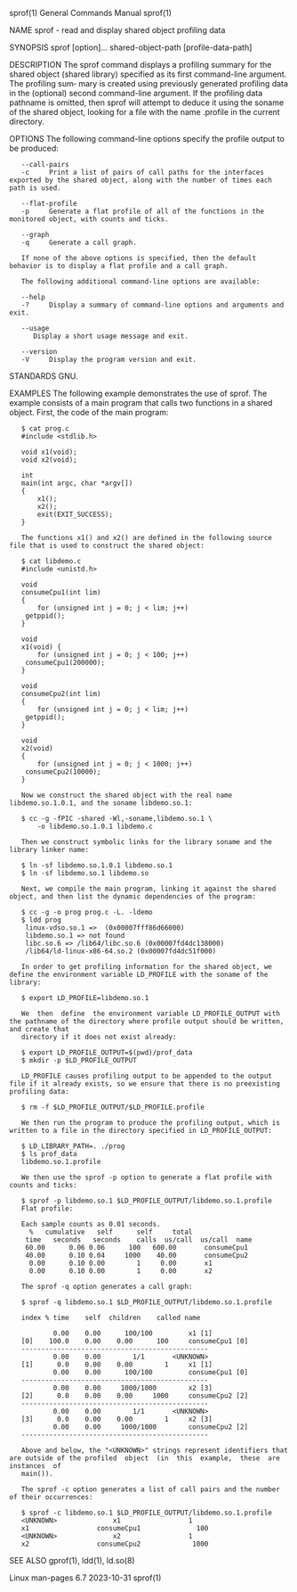 sprof(1)							    General Commands Manual							      sprof(1)

NAME
       sprof - read and display shared object profiling data

SYNOPSIS
       sprof [option]... shared-object-path [profile-data-path]

DESCRIPTION
       The sprof command displays a profiling summary for the shared object (shared library) specified as its first command-line argument.  The profiling sum‐
       mary  is	 created using previously generated profiling data in the (optional) second command-line argument.  If the profiling data pathname is omitted,
       then sprof will attempt to deduce it using the soname of the shared object, looking for a file with the name <soname>.profile in the current directory.

OPTIONS
       The following command-line options specify the profile output to be produced:

       --call-pairs
       -c     Print a list of pairs of call paths for the interfaces exported by the shared object, along with the number of times each path is used.

       --flat-profile
       -p     Generate a flat profile of all of the functions in the monitored object, with counts and ticks.

       --graph
       -q     Generate a call graph.

       If none of the above options is specified, then the default behavior is to display a flat profile and a call graph.

       The following additional command-line options are available:

       --help
       -?     Display a summary of command-line options and arguments and exit.

       --usage
	      Display a short usage message and exit.

       --version
       -V     Display the program version and exit.

STANDARDS
       GNU.

EXAMPLES
       The following example demonstrates the use of sprof.  The example consists of a main program that calls two functions in a shared object.   First,  the
       code of the main program:

	   $ cat prog.c
	   #include <stdlib.h>

	   void x1(void);
	   void x2(void);

	   int
	   main(int argc, char *argv[])
	   {
	       x1();
	       x2();
	       exit(EXIT_SUCCESS);
	   }

       The functions x1() and x2() are defined in the following source file that is used to construct the shared object:

	   $ cat libdemo.c
	   #include <unistd.h>

	   void
	   consumeCpu1(int lim)
	   {
	       for (unsigned int j = 0; j < lim; j++)
		getppid();
	   }

	   void
	   x1(void) {
	       for (unsigned int j = 0; j < 100; j++)
		consumeCpu1(200000);
	   }

	   void
	   consumeCpu2(int lim)
	   {
	       for (unsigned int j = 0; j < lim; j++)
		getppid();
	   }

	   void
	   x2(void)
	   {
	       for (unsigned int j = 0; j < 1000; j++)
		consumeCpu2(10000);
	   }

       Now we construct the shared object with the real name libdemo.so.1.0.1, and the soname libdemo.so.1:

	   $ cc -g -fPIC -shared -Wl,-soname,libdemo.so.1 \
		   -o libdemo.so.1.0.1 libdemo.c

       Then we construct symbolic links for the library soname and the library linker name:

	   $ ln -sf libdemo.so.1.0.1 libdemo.so.1
	   $ ln -sf libdemo.so.1 libdemo.so

       Next, we compile the main program, linking it against the shared object, and then list the dynamic dependencies of the program:

	   $ cc -g -o prog prog.c -L. -ldemo
	   $ ldd prog
		linux-vdso.so.1 =>  (0x00007fff86d66000)
		libdemo.so.1 => not found
		libc.so.6 => /lib64/libc.so.6 (0x00007fd4dc138000)
		/lib64/ld-linux-x86-64.so.2 (0x00007fd4dc51f000)

       In order to get profiling information for the shared object, we define the environment variable LD_PROFILE with the soname of the library:

	   $ export LD_PROFILE=libdemo.so.1

       We  then	 define	 the environment variable LD_PROFILE_OUTPUT with the pathname of the directory where profile output should be written, and create that
       directory if it does not exist already:

	   $ export LD_PROFILE_OUTPUT=$(pwd)/prof_data
	   $ mkdir -p $LD_PROFILE_OUTPUT

       LD_PROFILE causes profiling output to be appended to the output file if it already exists, so we ensure that there is no preexisting profiling data:

	   $ rm -f $LD_PROFILE_OUTPUT/$LD_PROFILE.profile

       We then run the program to produce the profiling output, which is written to a file in the directory specified in LD_PROFILE_OUTPUT:

	   $ LD_LIBRARY_PATH=. ./prog
	   $ ls prof_data
	   libdemo.so.1.profile

       We then use the sprof -p option to generate a flat profile with counts and ticks:

	   $ sprof -p libdemo.so.1 $LD_PROFILE_OUTPUT/libdemo.so.1.profile
	   Flat profile:

	   Each sample counts as 0.01 seconds.
	     %	 cumulative   self		self	 total
	    time   seconds   seconds	calls  us/call	us/call	 name
	    60.00      0.06	0.06	  100	600.00		 consumeCpu1
	    40.00      0.10	0.04	 1000	 40.00		 consumeCpu2
	     0.00      0.10	0.00	    1	  0.00		 x1
	     0.00      0.10	0.00	    1	  0.00		 x2

       The sprof -q option generates a call graph:

	   $ sprof -q libdemo.so.1 $LD_PROFILE_OUTPUT/libdemo.so.1.profile

	   index % time	   self	 children    called	name

			   0.00	   0.00	     100/100	     x1 [1]
	   [0]	  100.0	   0.00	   0.00	     100	 consumeCpu1 [0]
	   -----------------------------------------------
			   0.00	   0.00	       1/1	     <UNKNOWN>
	   [1]	    0.0	   0.00	   0.00	       1	 x1 [1]
			   0.00	   0.00	     100/100	     consumeCpu1 [0]
	   -----------------------------------------------
			   0.00	   0.00	    1000/1000	     x2 [3]
	   [2]	    0.0	   0.00	   0.00	    1000	 consumeCpu2 [2]
	   -----------------------------------------------
			   0.00	   0.00	       1/1	     <UNKNOWN>
	   [3]	    0.0	   0.00	   0.00	       1	 x2 [3]
			   0.00	   0.00	    1000/1000	     consumeCpu2 [2]
	   -----------------------------------------------

       Above and below, the "<UNKNOWN>" strings represent identifiers that are outside of the profiled	object	(in  this  example,  these  are	 instances  of
       main()).

       The sprof -c option generates a list of call pairs and the number of their occurrences:

	   $ sprof -c libdemo.so.1 $LD_PROFILE_OUTPUT/libdemo.so.1.profile
	   <UNKNOWN>		      x1				 1
	   x1			      consumeCpu1		       100
	   <UNKNOWN>		      x2				 1
	   x2			      consumeCpu2		      1000

SEE ALSO
       gprof(1), ldd(1), ld.so(8)

Linux man-pages 6.7							  2023-10-31								      sprof(1)
